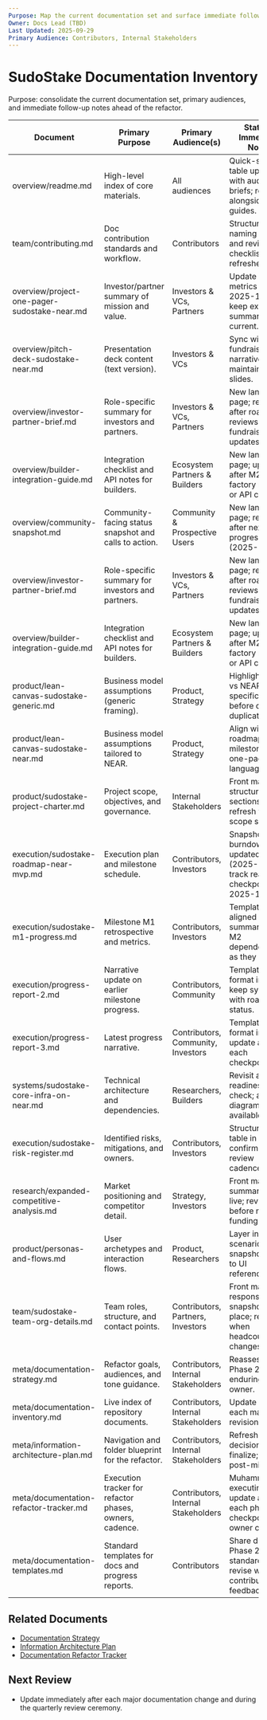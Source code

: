 ```yaml
---
Purpose: Map the current documentation set and surface immediate follow-ups for the refactor.
Owner: Docs Lead (TBD)
Last Updated: 2025-09-29
Primary Audience: Contributors, Internal Stakeholders
---
```


# SudoStake Documentation Inventory

Purpose: consolidate the current documentation set, primary audiences, and immediate follow-up notes ahead of the refactor.

| Document | Primary Purpose | Primary Audience(s) | Status / Immediate Notes | Last Updated (Git) |
| --- | --- | --- | --- | --- |
| overview/readme.md | High-level index of core materials. | All audiences | Quick-start table updated with audience briefs; refresh alongside new guides. | 2025-09-30 |
| team/contributing.md | Doc contribution standards and workflow. | Contributors | Structure, naming rules, and review checklist refreshed. | 2025-09-29 |
| overview/project-one-pager-sudostake-near.md | Investor/partner summary of mission and value. | Investors & VCs, Partners | Update traction metrics by 2025-10-15; keep executive summary current. | 2025-09-29 |
| overview/pitch-deck-sudostake-near.md | Presentation deck content (text version). | Investors & VCs | Sync with latest fundraising narrative; link maintained slides. | 2025-09-29 |
| overview/investor-partner-brief.md | Role-specific summary for investors and partners. | Investors & VCs, Partners | New landing page; refresh after roadmap reviews and fundraising updates. | 2025-09-30 |
| overview/builder-integration-guide.md | Integration checklist and API notes for builders. | Ecosystem Partners & Builders | New landing page; update after M2 factory rollout or API changes. | 2025-09-30 |
| overview/community-snapshot.md | Community-facing status snapshot and calls to action. | Community & Prospective Users | New landing page; refresh after next progress report (2025-10-03). | 2025-09-30 |
| overview/investor-partner-brief.md | Role-specific summary for investors and partners. | Investors & VCs, Partners | New landing page; refresh after roadmap reviews and fundraising updates. | 2025-09-30 |
| overview/builder-integration-guide.md | Integration checklist and API notes for builders. | Ecosystem Partners & Builders | New landing page; update after M2 factory rollout or API changes. | 2025-09-30 |
| product/lean-canvas-sudostake-generic.md | Business model assumptions (generic framing). | Product, Strategy | Highlight deltas vs NEAR-specific canvas before de-duplication. | 2025-09-29 |
| product/lean-canvas-sudostake-near.md | Business model assumptions tailored to NEAR. | Product, Strategy | Align with roadmap milestones and one-pager language. | 2025-09-29 |
| product/sudostake-project-charter.md | Project scope, objectives, and governance. | Internal Stakeholders | Front matter + structured sections live; refresh when scope shifts. | 2025-09-29 |
| execution/sudostake-roadmap-near-mvp.md | Execution plan and milestone schedule. | Contributors, Investors | Snapshot + burndown updated (2025-09-30); track readiness checkpoint on 2025-11-01. | 2025-09-30 |
| execution/sudostake-m1-progress.md | Milestone M1 retrospective and metrics. | Contributors, Investors | Template-aligned summary; add M2 dependencies as they emerge. | 2025-09-29 |
| execution/progress-report-2.md | Narrative update on earlier milestone progress. | Contributors, Community | Template format in place; keep synced with roadmap status. | 2025-09-29 |
| execution/progress-report-3.md | Latest progress narrative. | Contributors, Community, Investors | Template format in place; update after each checkpoint. | 2025-09-29 |
| systems/sudostake-core-infra-on-near.md | Technical architecture and dependencies. | Researchers, Builders | Revisit after M2 readiness check; add diagrams if available. | 2025-09-29 |
| execution/sudostake-risk-register.md | Identified risks, mitigations, and owners. | Contributors, Investors | Structured table in place; confirm next review cadence. | 2025-09-29 |
| research/expanded-competitive-analysis.md | Market positioning and competitor detail. | Strategy, Investors | Front matter + summary table live; revisit before next funding cycle. | 2025-09-29 |
| product/personas-and-flows.md | User archetypes and interaction flows. | Product, Researchers | Layer in scenario snapshots; link to UI references. | 2025-09-29 |
| team/sudostake-team-org-details.md | Team roles, structure, and contact points. | Contributors, Partners, Investors | Front matter + responsibility snapshot in place; refresh when headcount changes. | 2025-09-29 |
| meta/documentation-strategy.md | Refactor goals, audiences, and tone guidance. | Contributors, Internal Stakeholders | Reassess after Phase 2; assign enduring owner. | 2025-09-29 |
| meta/documentation-inventory.md | Live index of repository documents. | Contributors, Internal Stakeholders | Update after each major doc revision. | 2025-09-29 |
| meta/information-architecture-plan.md | Navigation and folder blueprint for the refactor. | Contributors, Internal Stakeholders | Refresh as decisions finalize; archive post-migration. | 2025-09-29 |
| meta/documentation-refactor-tracker.md | Execution tracker for refactor phases, owners, cadence. | Contributors, Internal Stakeholders | Muhammed Ali executing solo; update after each phase checkpoint or owner change. | 2025-09-29 |
| meta/documentation-templates.md | Standard templates for docs and progress reports. | Contributors | Share during Phase 2 standardization; revise with contributor feedback. | 2025-09-29 |

## Related Documents
- [Documentation Strategy](./documentation-strategy.md)
- [Information Architecture Plan](./information-architecture-plan.md)
- [Documentation Refactor Tracker](./documentation-refactor-tracker.md)

## Next Review
- Update immediately after each major documentation change and during the quarterly review ceremony.
